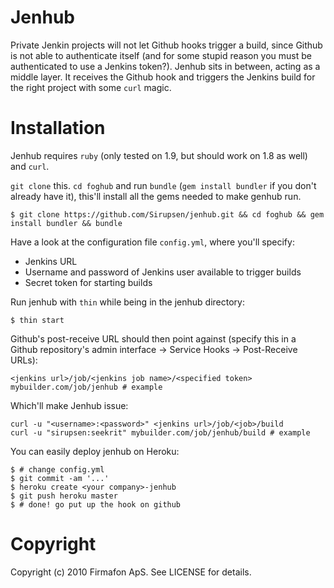 # Jenhub

Private Jenkin projects will not let Github hooks trigger a build, since Github is not able to authenticate itself (and for some stupid reason you must be authenticated to use a Jenkins token?). Jenhub sits in between, acting as a middle layer. It receives the Github hook and triggers the Jenkins build for the right project with some `curl` magic.

# Installation

Jenhub requires `ruby` (only tested on 1.9, but should work on 1.8 as well) and `curl`.

`git clone` this. `cd foghub` and run `bundle` (`gem install bundler` if you don't already have it), this'll install all the gems needed to make genhub run.

    $ git clone https://github.com/Sirupsen/jenhub.git && cd foghub && gem install bundler && bundle

Have a look at the configuration file `config.yml`, where you'll specify:

* Jenkins URL
* Username and password of Jenkins user available to trigger builds
* Secret token for starting builds

Run jenhub with `thin` while being in the jenhub directory:

    $ thin start

Github's post-receive URL should then point against (specify this in a Github repository's admin interface -> Service Hooks -> Post-Receive URLs):

    <jenkins url>/job/<jenkins job name>/<specified token>
    mybuilder.com/job/jenhub # example

Which'll make Jenhub issue:

    curl -u "<username>:<password>" <jenkins url>/job/<job>/build
    curl -u "sirupsen:seekrit" mybuilder.com/job/jenhub/build # example

You can easily deploy jenhub on Heroku:

    $ # change config.yml
    $ git commit -am '...'
    $ heroku create <your company>-jenhub
    $ git push heroku master
    $ # done! go put up the hook on github

# Copyright

Copyright (c) 2010 Firmafon ApS. See LICENSE for details.
